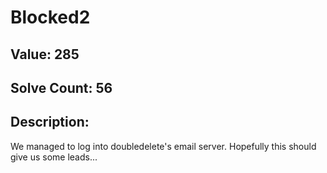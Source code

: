 # Blocked2
## Value: 285
## Solve Count: 56
## Description:
We managed to log into doubledelete's email server. Hopefully this should give us some leads...